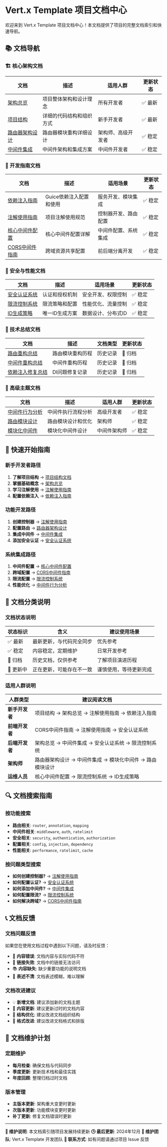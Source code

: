# Vert.x Template 项目文档中心

欢迎来到 Vert.x Template 项目文档中心！本文档提供了项目的完整文档索引和快速导航。

## 📚 文档导航

### 🏗️ 核心架构文档

| 文档                                              | 描述                           | 适用人群           | 更新状态 |
| ------------------------------------------------- | ------------------------------ | ------------------ | -------- |
| [架构总览](ARCHITECTURE_OVERVIEW.md)             | 项目整体架构和设计理念         | 所有开发者         | ✅ 最新   |
| [项目结构](PROJECT_STRUCTURE.md)                 | 详细的代码结构和组织方式       | 新手开发者         | ✅ 最新   |
| [路由器架构设计](modules/router-architecture.md) | 路由器模块重构详细设计         | 架构师、高级开发者 | ✅ 稳定   |
| [中间件集成](middleware-integration.md)          | 中间件架构和集成方案           | 中间件开发者       | ✅ 稳定   |

### 🔧 开发指南文档

| 文档                                    | 描述                     | 适用场景               | 更新状态 |
| --------------------------------------- | ------------------------ | ---------------------- | -------- |
| [依赖注入指南](dependency-injection.md) | Guice依赖注入配置和使用  | 服务开发、模块集成     | ✅ 稳定   |
| [注解使用指南](ANNOTATION_USAGE.md)     | 项目注解使用规范         | 控制器开发、路由配置   | ✅ 稳定   |
| [核心中间件配置](core-middleware-config.md) | 核心中间件配置详解   | 中间件配置、系统集成   | ✅ 稳定   |
| [CORS中间件指南](cors-middleware-guide.md) | 跨域资源共享配置       | 前后端分离开发         | ✅ 稳定   |

### 🔐 安全与性能文档

| 文档                              | 描述                 | 适用场景           | 更新状态 |
| --------------------------------- | -------------------- | ------------------ | -------- |
| [安全认证系统](SECURITY_README.md) | 认证和授权机制       | 安全开发、权限控制 | ✅ 稳定   |
| [限流控制系统](RATELIMIT_README.md) | 限流策略和配置       | 性能优化、流量控制 | ✅ 稳定   |
| [ID生成策略](ID_GENERATION_STRATEGY.md) | 唯一ID生成方案   | 数据设计、分布式ID | ✅ 稳定   |

### 📝 技术总结文档

| 文档                                                    | 描述                   | 文档类型 | 更新状态 |
| ------------------------------------------------------- | ---------------------- | -------- | -------- |
| [路由重构总结](ROUTER_REFACTOR_SUMMARY.md)             | 路由模块重构历程       | 历史记录 | 📝 归档   |
| [中间件重构总结](MIDDLEWARE_REFACTOR_SUMMARY.md)        | 中间件重构历程         | 历史记录 | 📝 归档   |
| [依赖注入修复总结](DEPENDENCY_INJECTION_FIX_SUMMARY.md) | DI问题修复记录         | 历史记录 | 📝 归档   |

### 🔬 高级主题文档

| 文档                                | 描述                 | 适用人群       | 更新状态 |
| ----------------------------------- | -------------------- | -------------- | -------- |
| [中间件行为分析](middleware-behavior.md) | 中间件执行流程分析 | 高级开发者     | ✅ 稳定   |
| [路由模块设计](router-module.md)    | 路由模块设计和优化   | 架构师         | ✅ 稳定   |
| [模块化中间件](modules/middleware.md) | 模块化中间件设计   | 中间件架构师   | ✅ 稳定   |

## 🚀 快速开始指南

### 新手开发者路径

1. **了解项目结构** → [项目结构文档](PROJECT_STRUCTURE.md)
2. **掌握基础概念** → [架构总览](ARCHITECTURE_OVERVIEW.md)
3. **学习注解使用** → [注解使用指南](ANNOTATION_USAGE.md)
4. **配置依赖注入** → [依赖注入指南](dependency-injection.md)

### 功能开发路径

1. **创建控制器** → [注解使用指南](ANNOTATION_USAGE.md)
2. **配置路由** → [路由器架构设计](modules/router-architecture.md)
3. **集成中间件** → [中间件集成](middleware-integration.md)
4. **添加安全认证** → [安全认证系统](SECURITY_README.md)

### 系统集成路径

1. **中间件配置** → [核心中间件配置](core-middleware-config.md)
2. **跨域配置** → [CORS中间件指南](cors-middleware-guide.md)
3. **限流配置** → [限流控制系统](RATELIMIT_README.md)
4. **性能优化** → [中间件行为分析](middleware-behavior.md)

## 📖 文档分类说明

### 文档状态说明

| 状态标识 | 含义                           | 建议使用场景               |
| -------- | ------------------------------ | -------------------------- |
| ✅ 最新   | 最新更新，与代码完全同步       | 优先参考                   |
| ✅ 稳定   | 内容稳定，定期维护             | 日常开发参考               |
| 📝 归档   | 历史文档，仅供参考             | 了解项目演进历程           |
| 🔄 更新中 | 正在更新，可能存在不一致       | 谨慎使用，等待更新完成     |

### 适用人群说明

| 人群类型       | 建议阅读文档                                                 |
| -------------- | ------------------------------------------------------------ |
| **新手开发者** | 项目结构 → 架构总览 → 注解使用指南 → 依赖注入指南           |
| **前端开发者** | CORS中间件指南 → 注解使用指南 → 安全认证系统                |
| **后端开发者** | 架构总览 → 中间件集成 → 安全认证系统 → 限流控制系统         |
| **架构师**     | 路由器架构设计 → 中间件集成 → 模块化中间件 → 路由模块设计   |
| **运维人员**   | 核心中间件配置 → 限流控制系统 → ID生成策略                  |

## 🔍 文档搜索指南

### 按功能搜索

- **路由相关**: `router`, `annotation`, `mapping`
- **中间件相关**: `middleware`, `auth`, `ratelimit`
- **安全相关**: `security`, `authentication`, `authorization`
- **配置相关**: `config`, `injection`, `dependency`
- **性能相关**: `performance`, `ratelimit`, `cache`

### 按问题类型搜索

- **如何创建控制器?** → [注解使用指南](ANNOTATION_USAGE.md)
- **如何配置认证?** → [安全认证系统](SECURITY_README.md)
- **如何添加中间件?** → [中间件集成](middleware-integration.md)
- **如何配置限流?** → [限流控制系统](RATELIMIT_README.md)
- **如何解决跨域?** → [CORS中间件指南](cors-middleware-guide.md)

## 📞 文档反馈

### 文档问题反馈

如果您在使用文档过程中遇到以下问题，请及时反馈：

- 📝 **内容错误**: 文档内容与实际代码不符
- 🔗 **链接失效**: 文档中的链接无法访问
- 📚 **内容缺失**: 缺少重要功能的说明文档
- 🎯 **表述不清**: 文档表述模糊，难以理解

### 文档改进建议

- 💡 **新增文档**: 建议添加新的文档主题
- 🔄 **内容更新**: 建议更新过时的文档内容
- 📖 **结构优化**: 建议改进文档组织结构
- 🎨 **格式改进**: 建议改进文档格式和排版

## 📅 文档维护计划

### 定期维护

- **每月检查**: 确保文档与代码同步
- **季度更新**: 更新技术栈和最佳实践
- **年度回顾**: 整理归档过时文档

### 版本管理

- **主版本更新**: 架构重大变更时更新
- **次版本更新**: 功能模块变更时更新
- **补丁更新**: 修复文档错误时更新

---

**📝 维护说明**: 本文档索引随项目发展持续更新
**🕒 最后更新**: 2024年12月
**👥 维护团队**: Vert.x Template 开发团队
**📧 联系方式**: 如有问题请通过项目 Issue 反馈